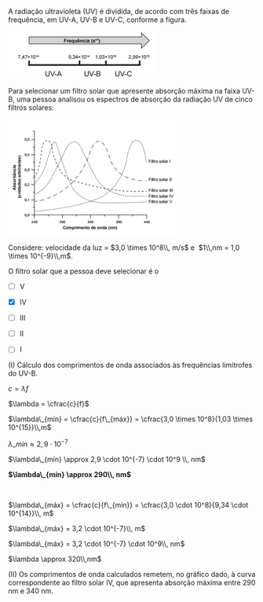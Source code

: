 

A radiação ultravioleta (UV) é dividida, de acordo com três faixas de frequência, em UV-A, UV-B e UV-C, conforme a figura.

![](cb937ec9-c39c-841b-1a74-59bc0b8a2f54.png)

Para selecionar um filtro solar que apresente absorção máxima na faixa UV-B, uma pessoa analisou os espectros de absorção da radiação UV de cinco filtros solares:

![](1c985840-91a5-17a7-e085-f3c8e6e2a94d.png)

Considere: velocidade da luz = $3,0 \times 10^8\\, m/s$ e  $1\\,nm = 1,0 \times 10^{-9}\\,m$.

O filtro solar que a pessoa deve selecionar é o



- [ ] V
- [x] IV
- [ ] III
- [ ] II
- [ ] I


(I) Cálculo dos comprimentos de onda associados às frequências limítrofes do UV-B.

$c = \lambda f$

$\lambda = \cfrac{c}{f}$

$\lambda\_{mín} = \cfrac{c}{f\_{máx}} = \cfrac{3,0 \times 10^8}{1,03 \times 10^{15}}\\,m$

$\lambda\_{min} \approx 2,9 \cdot 10^{-7}$

$\lambda\_{mín} \approx 2,9 \cdot 10^{-7} \cdot 10^9 \\, nm$

**$\lambda\_{mín} \approx 290\\, nm$**

 

$\lambda\_{máx} = \cfrac{c}{f\_{mín}} = \cfrac{3,0 \cdot 10^8}{9,34 \cdot 10^{14}}\\, m$

$\lambda\_{máx} = 3,2 \cdot 10^{-7}\\, m$

$\lambda\_{máx} = 3,2 \cdot 10^{-7} \cdot 10^9\\, nm$

$\lambda \approx 320\\,nm$

(II) Os comprimentos de onda calculados remetem, no gráfico dado, à curva correspondente ao filtro solar IV, que apresenta absorção máxima entre 290 nm e 340 nm.

        